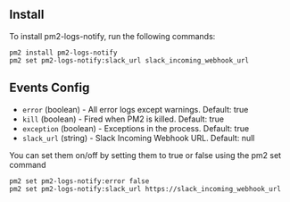 ## Install

To install pm2-logs-notify, run the following commands:

```
pm2 install pm2-logs-notify
pm2 set pm2-logs-notify:slack_url slack_incoming_webhook_url
```

## Events Config

- `error` (boolean) - All error logs except warnings. Default: true
- `kill` (boolean) - Fired when PM2 is killed. Default: true
- `exception` (boolean) - Exceptions in the process. Default: true
- `slack_url` (string) - Slack Incoming Webhook URL. Default: null

You can set them on/off by setting them to true or false using the pm2 set command

```
pm2 set pm2-logs-notify:error false
pm2 set pm2-logs-notify:slack_url https://slack_incoming_webhook_url
```
